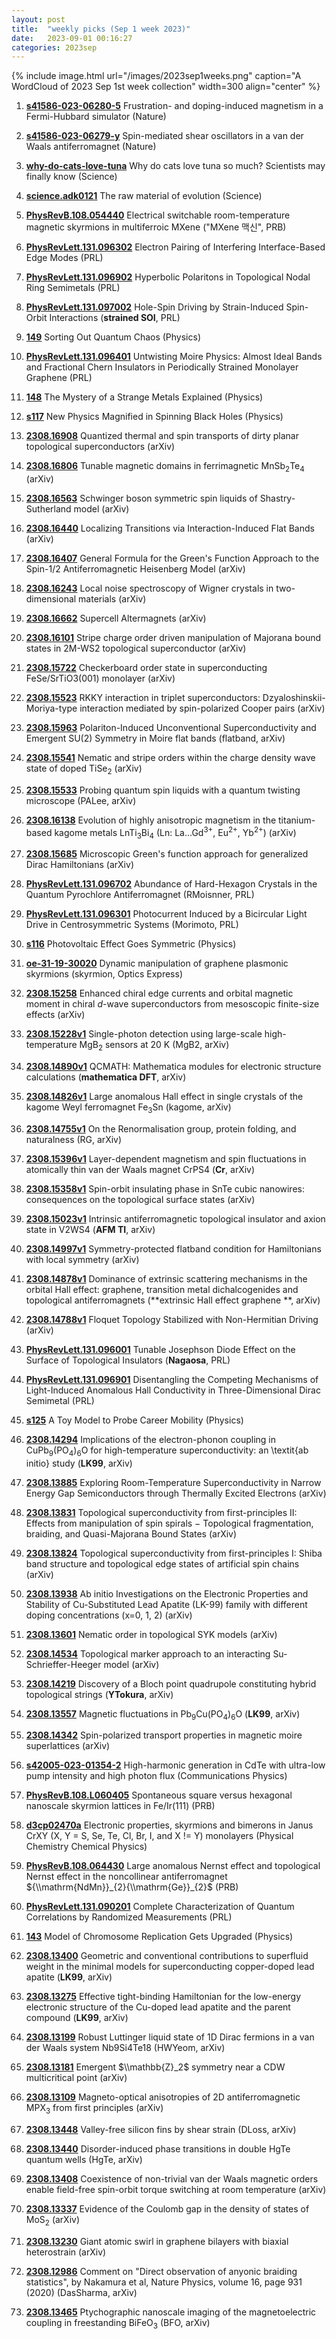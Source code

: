 ```yaml
---
layout: post
title:  "weekly picks (Sep 1 week 2023)"
date:   2023-09-01 00:16:27
categories: 2023sep
---
```



{% include image.html url="/images/2023sep1weeks.png" caption="A WordCloud of 2023 Sep 1st week collection" width=300 align="center" %}



1. **[s41586-023-06280-5](https://www.nature.com/articles/s41586-023-06280-5)** Frustration- and doping-induced magnetism in a Fermi-Hubbard simulator (Nature)

1. **[s41586-023-06279-y](https://www.nature.com/articles/s41586-023-06279-y)** Spin-mediated shear oscillators in a van der Waals antiferromagnet (Nature)

1. **[why-do-cats-love-tuna](https://www.science.org/content/article/why-do-cats-love-tuna-so-much-scientists-may-finally-know)** Why do cats love tuna so much? Scientists may finally know (Science)

1. **[science.adk0121](https://www.science.org/doi/abs/10.1126/science.adk0121)** The raw material of evolution (Science)


1. **[PhysRevB.108.054440](https://link.aps.org/doi/10.1103/PhysRevB.108.054440)** Electrical switchable room-temperature magnetic skyrmions in multiferroic MXene ("MXene 맥신", PRB)


1. **[PhysRevLett.131.096302](https://link.aps.org/doi/10.1103/PhysRevLett.131.096302)** Electron Pairing of Interfering Interface-Based Edge Modes (PRL)

1. **[PhysRevLett.131.096902](https://link.aps.org/doi/10.1103/PhysRevLett.131.096902)** Hyperbolic Polaritons in Topological Nodal Ring Semimetals (PRL)

1. **[PhysRevLett.131.097002](https://link.aps.org/doi/10.1103/PhysRevLett.131.097002)** Hole-Spin Driving by Strain-Induced Spin-Orbit Interactions (**strained SOI**, PRL)

1. **[149](https://physics.aps.org/articles/v16/149)** Sorting Out Quantum Chaos (Physics)




1. **[PhysRevLett.131.096401](https://link.aps.org/doi/10.1103/PhysRevLett.131.096401)** Untwisting Moire Physics: Almost Ideal Bands and Fractional Chern Insulators in Periodically Strained Monolayer Graphene (PRL)

1. **[148](https://physics.aps.org/articles/v16/148)** The Mystery of a Strange Metals Explained (Physics)

1. **[s117](https://physics.aps.org/articles/v16/s117)** New Physics Magnified in Spinning Black Holes (Physics)




1. **[2308.16908](http://arxiv.org/abs/2308.16908)** Quantized thermal and spin transports of dirty planar topological superconductors (arXiv)

1. **[2308.16806](http://arxiv.org/abs/2308.16806)** Tunable magnetic domains in ferrimagnetic MnSb$_2$Te$_4$ (arXiv)

1. **[2308.16563](http://arxiv.org/abs/2308.16563)** Schwinger boson symmetric spin liquids of Shastry-Sutherland model (arXiv)

1. **[2308.16440](http://arxiv.org/abs/2308.16440)** Localizing Transitions via Interaction-Induced Flat Bands (arXiv)

1. **[2308.16407](http://arxiv.org/abs/2308.16407)** General Formula for the Green's Function Approach to the Spin-1/2 Antiferromagnetic Heisenberg Model (arXiv)

1. **[2308.16243](http://arxiv.org/abs/2308.16243)** Local noise spectroscopy of Wigner crystals in two-dimensional materials (arXiv)

1. **[2308.16662](http://arxiv.org/abs/2308.16662)** Supercell Altermagnets (arXiv)




1. **[2308.16101](http://arxiv.org/abs/2308.16101)** Stripe charge order driven manipulation of Majorana bound states in 2M-WS2 topological superconductor (arXiv)

1. **[2308.15722](http://arxiv.org/abs/2308.15722)** Checkerboard order state in superconducting FeSe/SrTiO3(001) monolayer (arXiv)

1. **[2308.15523](http://arxiv.org/abs/2308.15523)** RKKY interaction in triplet superconductors: Dzyaloshinskii-Moriya-type interaction mediated by spin-polarized Cooper pairs (arXiv)

1. **[2308.15963](http://arxiv.org/abs/2308.15963)** Polariton-Induced Unconventional Superconductivity and Emergent SU(2) Symmetry in Moire flat bands (flatband, arXiv)

1. **[2308.15541](http://arxiv.org/abs/2308.15541)** Nematic and stripe orders within the charge density wave state of doped TiSe$_2$ (arXiv)

1. **[2308.15533](http://arxiv.org/abs/2308.15533)** Probing quantum spin liquids with a quantum twisting microscope (PALee, arXiv)

1. **[2308.16138](http://arxiv.org/abs/2308.16138)** Evolution of highly anisotropic magnetism in the titanium-based kagome metals LnTi$_3$Bi$_4$ (Ln: La...Gd$^{3+}$, Eu$^{2+}$, Yb$^{2+}$) (arXiv)

1. **[2308.15685](http://arxiv.org/abs/2308.15685)** Microscopic Green's function approach for generalized Dirac Hamiltonians (arXiv)

1. **[PhysRevLett.131.096702](https://link.aps.org/doi/10.1103/PhysRevLett.131.096702)** Abundance of Hard-Hexagon Crystals in the Quantum Pyrochlore Antiferromagnet (RMoisnner, PRL)

1. **[PhysRevLett.131.096301](https://link.aps.org/doi/10.1103/PhysRevLett.131.096301)** Photocurrent Induced by a Bicircular Light Drive in Centrosymmetric Systems (Morimoto, PRL)

1. **[s116](https://physics.aps.org/articles/v16/s116)** Photovoltaic Effect Goes Symmetric (Physics)





1. **[oe-31-19-30020](https://opg.optica.org/oe/abstract.cfm?uri=oe-31-19-30020)** Dynamic manipulation of graphene plasmonic skyrmions (skyrmion, Optics Express)



1. **[2308.15258](http://arxiv.org/abs/2308.15258)** Enhanced chiral edge currents and orbital magnetic moment in chiral $d$-wave superconductors from mesoscopic finite-size effects (arXiv)

1. **[2308.15228v1](https://arxiv.org/abs/2308.15228v1)** Single-photon detection using large-scale high-temperature MgB$_2$ sensors at 20 K (MgB2, arXiv)

1. **[2308.14890v1](https://arxiv.org/abs/2308.14890v1)** QCMATH: Mathematica modules for electronic structure calculations (**mathematica DFT**, arXiv)

1. **[2308.14826v1](https://arxiv.org/abs/2308.14826v1)** Large anomalous Hall effect in single crystals of the kagome Weyl ferromagnet Fe$_3$Sn (kagome, arXiv)

1. **[2308.14755v1](https://arxiv.org/abs/2308.14755v1)** On the Renormalisation group, protein folding, and naturalness (RG, arXiv)

1. **[2308.15396v1](https://arxiv.org/abs/2308.15396v1)** Layer-dependent magnetism and spin fluctuations in atomically thin van der Waals magnet CrPS4 (**Cr**, arXiv)

1. **[2308.15358v1](https://arxiv.org/abs/2308.15358v1)** Spin-orbit insulating phase in SnTe cubic nanowires: consequences on the topological surface states (arXiv)

1. **[2308.15023v1](https://arxiv.org/abs/2308.15023v1)** Intrinsic antiferromagnetic topological insulator and axion state in V2WS4 (**AFM TI**, arXiv)

1. **[2308.14997v1](https://arxiv.org/abs/2308.14997v1)** Symmetry-protected flatband condition for Hamiltonians with local symmetry (arXiv)

1. **[2308.14878v1](https://arxiv.org/abs/2308.14878v1)** Dominance of extrinsic scattering mechanisms in the orbital Hall effect: graphene, transition metal dichalcogenides and topological antiferromagnets (**extrinsic Hall effect graphene **, arXiv)

1. **[2308.14788v1](https://arxiv.org/abs/2308.14788v1)** Floquet Topology Stabilized with Non-Hermitian Driving (arXiv)

1. **[PhysRevLett.131.096001](https://link.aps.org/doi/10.1103/PhysRevLett.131.096001)** Tunable Josephson Diode Effect on the Surface of Topological Insulators (**Nagaosa**, PRL)

1. **[PhysRevLett.131.096901](https://link.aps.org/doi/10.1103/PhysRevLett.131.096901)** Disentangling the Competing Mechanisms of Light-Induced Anomalous Hall Conductivity in Three-Dimensional Dirac Semimetal (PRL)

1. **[s125](https://physics.aps.org/articles/v16/s125)** A Toy Model to Probe Career Mobility (Physics)





1. **[2308.14294](http://arxiv.org/abs/2308.14294)** Implications of the electron-phonon coupling in CuPb$_9$(PO$_4$)$_6$O for high-temperature superconductivity: an \\textit{ab initio} study (**LK99**, arXiv)

1. **[2308.13885](http://arxiv.org/abs/2308.13885)** Exploring Room-Temperature Superconductivity in Narrow Energy Gap Semiconductors through Thermally Excited Electrons (arXiv)

1. **[2308.13831](http://arxiv.org/abs/2308.13831)** Topological superconductivity from first-principles II: Effects from manipulation of spin spirals $-$ Topological fragmentation, braiding, and Quasi-Majorana Bound States (arXiv)

1. **[2308.13824](http://arxiv.org/abs/2308.13824)** Topological superconductivity from first-principles I: Shiba band structure and topological edge states of artificial spin chains (arXiv)

1. **[2308.13938](http://arxiv.org/abs/2308.13938)** Ab initio Investigations on the Electronic Properties and Stability of Cu-Substituted Lead Apatite (LK-99) family with different doping concentrations (x=0, 1, 2) (arXiv)

1. **[2308.13601](http://arxiv.org/abs/2308.13601)** Nematic order in topological SYK models (arXiv)

1. **[2308.14534](http://arxiv.org/abs/2308.14534)** Topological marker approach to an interacting Su-Schrieffer-Heeger model (arXiv)

1. **[2308.14219](http://arxiv.org/abs/2308.14219)** Discovery of a Bloch point quadrupole constituting hybrid topological strings (**YTokura**, arXiv)

1. **[2308.13557](http://arxiv.org/abs/2308.13557)** Magnetic fluctuations in Pb$_9$Cu(PO$_4$)$_6$O (**LK99**, arXiv)

1. **[2308.14342](http://arxiv.org/abs/2308.14342)** Spin-polarized transport properties in magnetic moire superlattices (arXiv)





1. **[s42005-023-01354-2](https://www.nature.com/articles/s42005-023-01354-2)** High-harmonic generation in CdTe with ultra-low pump intensity and high photon flux (Communications Physics)

1. **[PhysRevB.108.L060405](https://link.aps.org/doi/10.1103/PhysRevB.108.L060405)** Spontaneous square versus hexagonal nanoscale skyrmion lattices in Fe/Ir(111) (PRB)

1. **[d3cp02470a](https://pubs.rsc.org/en/content/articlelanding/2023/cp/d3cp02470a)** Electronic properties, skyrmions and bimerons in Janus CrXY (X, Y = S, Se, Te, Cl, Br, I, and X != Y) monolayers (Physical Chemistry Chemical Physics)

1. **[PhysRevB.108.064430](https://link.aps.org/doi/10.1103/PhysRevB.108.064430)** Large anomalous Nernst effect and topological Nernst effect in the noncollinear antiferromagnet ${\\mathrm{NdMn}}_{2}{\\mathrm{Ge}}_{2}$ (PRB)




1. **[PhysRevLett.131.090201](https://link.aps.org/doi/10.1103/PhysRevLett.131.090201)** Complete Characterization of Quantum Correlations by Randomized Measurements (PRL)

1. **[143](https://physics.aps.org/articles/v16/143)** Model of Chromosome Replication Gets Upgraded (Physics)




1. **[2308.13400](http://arxiv.org/abs/2308.13400)** Geometric and conventional contributions to superfluid weight in the minimal models for superconducting copper-doped lead apatite (**LK99**, arXiv)

1. **[2308.13275](http://arxiv.org/abs/2308.13275)** Effective tight-binding Hamiltonian for the low-energy electronic structure of the Cu-doped lead apatite and the parent compound (**LK99**, arXiv)

1. **[2308.13199](http://arxiv.org/abs/2308.13199)** Robust Luttinger liquid state of 1D Dirac fermions in a van der Waals system Nb9Si4Te18 (HWYeom, arXiv)

1. **[2308.13181](http://arxiv.org/abs/2308.13181)** Emergent $\\mathbb{Z}_2$ symmetry near a CDW multicritical point (arXiv)

1. **[2308.13109](http://arxiv.org/abs/2308.13109)** Magneto-optical anisotropies of 2D antiferromagnetic MPX$_3$ from first principles (arXiv)

1. **[2308.13448](http://arxiv.org/abs/2308.13448)** Valley-free silicon fins by shear strain (DLoss, arXiv)

1. **[2308.13440](http://arxiv.org/abs/2308.13440)** Disorder-induced phase transitions in double HgTe quantum wells (HgTe, arXiv)

1. **[2308.13408](http://arxiv.org/abs/2308.13408)** Coexistence of non-trivial van der Waals magnetic orders enable field-free spin-orbit torque switching at room temperature (arXiv)

1. **[2308.13337](http://arxiv.org/abs/2308.13337)** Evidence of the Coulomb gap in the density of states of MoS$_2$ (arXiv)

1. **[2308.13230](http://arxiv.org/abs/2308.13230)** Giant atomic swirl in graphene bilayers with biaxial heterostrain (arXiv)

1. **[2308.12986](http://arxiv.org/abs/2308.12986)** Comment on "Direct observation of anyonic braiding statistics", by Nakamura et al, Nature Physics, volume 16, page 931 (2020) (DasSharma, arXiv)

1. **[2308.13465](http://arxiv.org/abs/2308.13465)** Ptychographic nanoscale imaging of the magnetoelectric coupling in freestanding BiFeO$_3$ (BFO, arXiv)
